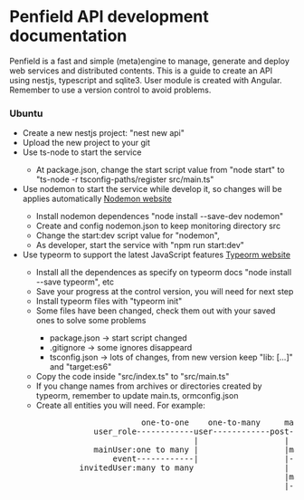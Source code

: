 <h1>Penfield API development documentation</h1>

<p>Penfield is a fast and simple (meta)engine to manage, generate and deploy web services and distributed contents. This is a guide to create an API using nestjs, typescript and sqlite3. User module is created with Angular. Remember to use a version control to avoid problems.</p>

<h3>Ubuntu</h3>
<ul>
	<li>Create a new nestjs project: "nest new api"</li>
	<li>Upload the new project to your git</li>
	<li>Use ts-node to start the service</li>
		<ul>
			<li>At package.json, change the start script value from "node start" to "ts-node -r tsconfig-paths/register src/main.ts"</li>
		</ul>
	<li>Use nodemon to start the service while develop it, so changes will be applies automatically 
		<a href="https://www.npmjs.com/package/nodemon" title="Nodemon website">Nodemon website</a></li>
		<ul>
			<li>Install nodemon dependences "node install --save-dev nodemon"</li>
			<li>Create and config nodemon.json to keep monitoring directory src</li>
			<li>Change the start:dev script value for "nodemon",</li>
			<li>As developer, start the service with "npm run start:dev"</li>
</ul>
	<li>Use typeorm to support the latest JavaScript features 
		<a href="https://typeorm.io/#/" title="Typeorm website">Typeorm website</a></li>
		<ul>
			<li>Install all the dependences as specify on typeorm docs "node install --save typeorm", etc</li>
			<li>Save your progress at the control version, you will need for next step</li>
			<li>Install typeorm files with "typeorm init"</li>
			<li>Some files have been changed, check them out with your saved ones to solve some problems</li>
				<ul>
					<li>package.json -> start script changed</li>
					<li>.gitignore -> some ignores disappeard</li>
					<li>tsconfig.json -> lots of changes, from new version keep "lib: [...]" and "target:es6"</li>
				</ul>
			<li>Copy the code inside "src/index.ts" to "src/main.ts"</li>
			<li>If you change names from archives or directories created by typeorm, remember to update main.ts, ormconfig.json</li>
			<li>Create all entities you will need. For example:</li>
<pre>
                      one-to-one    one-to-many     many to many
            user_role------------user------------post------------category
                                 |                  |
            mainUser:one to many |                  |many to many
                event------------|                  |------------file
         invitedUser:many to many                   |
                                                    |many-to-one
                                                    |------------postType
</pre>
		</ul>
</ul>
